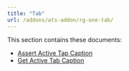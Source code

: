 ```yaml
---
title: "Tab"
url: /addons/ats-addon/rg-one-tab/
---
```


This section contains these documents:

* [Assert Active Tap Caption](/addons/ats-addon/rg-one-assert-active-tab-caption/)
* [Get Active Tab Caption](/addons/ats-addon/rg-one-get-active-tab-caption/)
